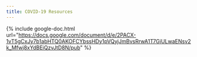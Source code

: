 ```yaml
---
title: COVID-19 Resources
---
```


{% include google-doc.html url="https://docs.google.com/document/d/e/2PACX-1vT5gCxJy7b1abHTQ0AKOFCYbssHDy1pVQyjJmBvsRrwA1T7GiULwaENsv2k_Mfwj8xYdBEiQzvJtD8N/pub" %}